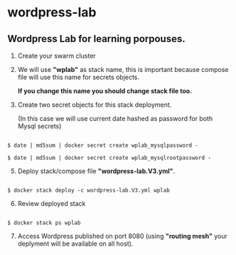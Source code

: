 # wordpress-lab

## Wordpress Lab for learning porpouses.

1. Create your swarm cluster

3. We will use __"wplab"__ as stack name, this is important because compose file will use this name for secrets objects.

    __If you change this name you should change stack file too.__

4. Create two secret objects for this stack deployment.

    (In this case we will use current date hashed as password for both Mysql secrets)
~~~

$ date | md5sum | docker secret create wplab_mysqlpassword -

$ date | md5sum | docker secret create wplab_mysqlrootpassword -

~~~

5. Deploy stack/compose file __"wordpress-lab.V3.yml"__.

~~~

$ docker stack deploy -c wordpress-lab.V3.yml wplab

~~~

6. Review deployed stack

~~~

$ docker stack ps wplab

~~~

7. Access Wordpress published on port 8080 (using __"routing mesh"__ your deplyment will be available on all host).
